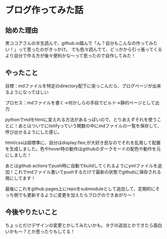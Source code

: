# ブログ作ってみた話

## 始めた理由
黒ココアさんの半生読んで、github.io踏んで「ん？自分もこんなの作ってみたい！」って思ったのがきっかけ。
でも色々読んでて、どっかから引っ張ってくるより自分で作る方が後々便利かな～って思ったので自作してみた！

## やったこと
目標：mdファイルを特定のdirectory配下に突っこんだら、ブログページが出来るようになってほしい

プロセス：mdファイルを書く→何かしらの手段でビルド→静的ページとして出力

pythonでmdをhtmlに変えれる方法があるっぽいので、とりあえずそれを使うことに！あとはついでにlistifyっていう関数の中にmdファイルの一覧を保存して、呼び出せるようにした感じ。

html/cssは超標準に、自分はdisplay:flex;が大好き民なのでそれを乱用して配置を生成しました。色やhover時の動作はgithubのダークモードの配色や動作を元にしました！

あとはgithub actionsでpush時に自動でbuildしてくれるようにymlファイルを追加！これでmdファイル書いてpushするだけで最新の状態でgithubに保存される用にしてます！

最後にこれをgithub pages上にrepoをsubmoduleとして追加して、定期的にそっち側でも更新するように変更を加えたらブログのできあがり～！

## 今後やりたいこと
ちょっとだけデザインの変更とかしてみたいかも。タグの追加とかできたら面白いかも～？とか思ったりもしてる！